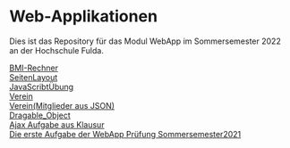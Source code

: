 # Web-Applikationen

Dies ist das Repository für das Modul WebApp im Sommersemester 2022 an der Hochschule Fulda.

[BMI-Rechner](./BMI&#32;Rechner/)  
[SeitenLayout](./SeitenLayout/)  
[JavaScribtÜbung](./Javascribt/)  
[Verein](./Verein/)  
[Verein(Mitglieder aus JSON)](./Verein(Mitglieder&#32aus&#32JSON)/)  
[Dragable_Object](./Dragable_Object/)  
[Ajax Aufgabe aus Klausur](./Ajax&#32;Aufgabe&#32;aus&#32;Klausur/)  
[Die erste Aufgabe der WebApp Prüfung Sommersemester2021](./Prüfung&#32;SS2021&#32;Aufgabe1/)
